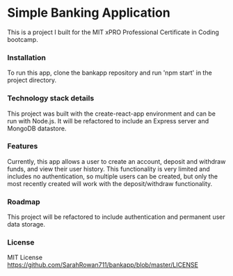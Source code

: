 # Simple Banking Application
This is a project I built for the MIT xPRO Professional Certificate in Coding bootcamp.

### Installation
To run this app, clone the bankapp repository and run 'npm start' in the project directory.

### Technology stack details
This project was built with the create-react-app environment and can be run with Node.js. It will be refactored to include an Express server and MongoDB datastore.

### Features
Currently, this app allows a user to create an account, deposit and withdraw funds, and view their user history. This functionality is very limited and includes no authentication, so multiple users can be created, but only the most recently created will work with the deposit/withdraw functionality.

### Roadmap
This project will be refactored to include authentication and permanent user data storage.

### License
MIT License
https://github.com/SarahRowan711/bankapp/blob/master/LICENSE
